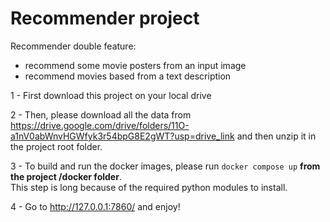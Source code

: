 # Recommender project

Recommender double feature:
- recommend some movie posters from an input image
- recommend movies based from a text description

1 - First download this project on your local drive

2 - Then, please download all the data from https://drive.google.com/drive/folders/11O-a1nV0abWnvHGWfyk3r54bpG8E2gWT?usp=drive_link
and then unzip it in the project root folder.

3 - To build and run the docker images, please run `docker compose up` **from the project /docker folder**. \
This step is long because of the required python modules to install. 

4 - Go to http://127.0.0.1:7860/ and enjoy!
